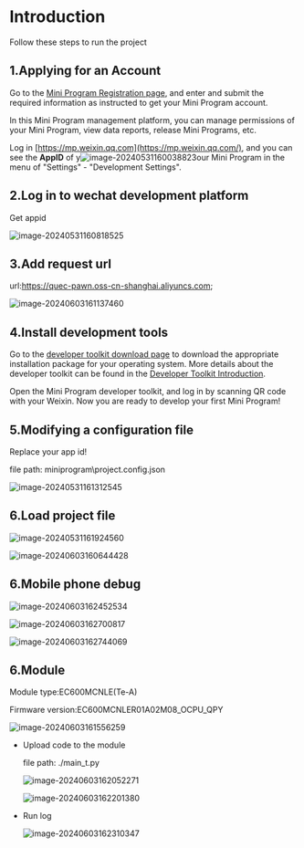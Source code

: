 

# Introduction

Follow these steps to run the project

## 1.Applying for an Account

Go to the [Mini Program Registration page](https://mp.weixin.qq.com/wxopen/waregister?action=step1), and enter and submit the required information as instructed to get your Mini Program account.

In this Mini Program management platform, you can manage permissions of your Mini Program, view data reports, release Mini Programs, etc.

Log in [https://mp.weixin.qq.com](https://mp.weixin.qq.com/), and you can see the **AppID** of y![image-20240531160038823](./media/image-20240531160038823.png)our Mini Program in the menu of "Settings" - "Development Settings".

## 2.Log in to wechat development platform

Get appid

![image-20240531160818525](./media/image-20240531160818525.png)

## 3.Add request url

url:https://quec-pawn.oss-cn-shanghai.aliyuncs.com;

![image-20240603161137460](./media/image-20240603161137460.png)

## 4.Install development tools

Go to the [developer toolkit download page](https://developers.weixin.qq.com/miniprogram/dev/devtools/download.html) to download the appropriate installation package for your operating system. More details about the developer toolkit can be found in the [Developer Toolkit Introduction](https://developers.weixin.qq.com/miniprogram/dev/devtools/devtools.html).

Open the Mini Program developer toolkit, and log in by scanning QR code with your Weixin. Now you are ready to develop your first Mini Program!

## 5.Modifying a configuration file

Replace your app id!

file path: miniprogram\project.config.json

![image-20240531161312545](./media/image-20240531161312545.png)

## 6.Load project file

![image-20240531161924560](./media/image-20240531161924560.png)

![image-20240603160644428](./media/image-20240603160644428.png)

## 6.Mobile phone debug

![image-20240603162452534](./media/image-20240603162452534.png)

![image-20240603162700817](./media/image-20240603162700817.png)

![image-20240603162744069](./media/image-20240603162744069.png)

## 6.Module

Module type:EC600MCNLE(Te-A)

Firmware version:EC600MCNLER01A02M08_OCPU_QPY

![image-20240603161556259](./media/image-20240603161556259.png)

- Upload code to the module

  file path: ./main_t.py

  ![image-20240603162052271](./media/image-20240603162052271.png)

  ![image-20240603162201380](./media/image-20240603162201380.png)

- Run log

  ![image-20240603162310347](./media/image-20240603162310347.png)


